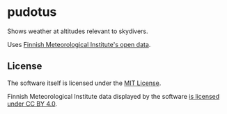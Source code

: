 pudotus
=======

Shows weather at altitudes relevant to skydivers.

Uses [Finnish Meteorological Institute's open data](https://en.ilmatieteenlaitos.fi/open-data).


License
-------

The software itself is licensed under the [MIT License](./LICENSE).

Finnish Meteorological Institute data displayed by the software [is licensed under CC BY 4.0](https://en.ilmatieteenlaitos.fi/open-data-licence).
